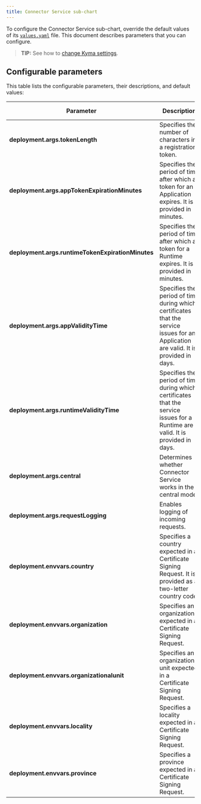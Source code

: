 ```yaml
---
title: Connector Service sub-chart
---
```


To configure the Connector Service sub-chart, override the default values of its [`values.yaml`](https://github.com/kyma-project/kyma/blob/main/resources/application-connector/charts/connector-service/values.yaml) file. This document describes parameters that you can configure.

>**TIP:** See how to [change Kyma settings](../../04-operation-guides/operations/04-change-kyma-config-values.md).

## Configurable parameters

This table lists the configurable parameters, their descriptions, and default values:

| Parameter | Description | Default value |
|-----------|-------------|---------------|
| **deployment.args.tokenLength**| Specifies the number of characters in a registration token. | `64` |
| **deployment.args.appTokenExpirationMinutes** | Specifies the period of time after which a token for an Application expires. It is provided in minutes. | `5` |
| **deployment.args.runtimeTokenExpirationMinutes** | Specifies the period of time after which a token for a Runtime expires. It is provided in minutes. | `10` |
| **deployment.args.appValidityTime** | Specifies the period of time during which certificates that the service issues for an Application are valid. It is provided in days. | `92d` |
| **deployment.args.runtimeValidityTime** | Specifies the period of time during which certificates that the service issues for a Runtime are valid. It is provided in days. | `92d` |
| **deployment.args.central** | Determines whether Connector Service works in the central mode. | `false` |
| **deployment.args.requestLogging** | Enables logging of incoming requests.| `false ` |
| **deployment.envvars.country** | Specifies a country expected in a Certificate Signing Request. It is provided as a two-letter country code. | `DE` |
| **deployment.envvars.organization** | Specifies an organization expected in a Certificate Signing Request. | `Organization` |
| **deployment.envvars.organizationalunit** | Specifies an organizational unit expected in a Certificate Signing Request. | `OrgUnit` |
| **deployment.envvars.locality** | Specifies a locality expected in a Certificate Signing Request. | `Waldorf` |
| **deployment.envvars.province** | Specifies a province expected in a Certificate Signing Request. | `Waldorf` |